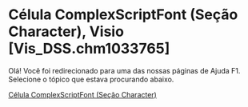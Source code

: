 
# Célula ComplexScriptFont (Seção Character), Visio [Vis_DSS.chm1033765]

Olá! Você foi redirecionado para uma das nossas páginas de Ajuda F1. Selecione o tópico que estava procurando abaixo.

[Célula ComplexScriptFont (Seção Character)](http://msdn.microsoft.com/library/e1cf9e97-101b-384f-65fe-0169c89dfccc%28Office.15%29.aspx)
